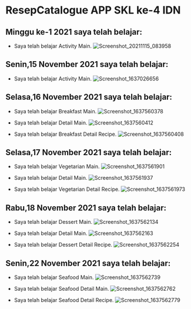 # ResepCatalogue APP SKL ke-4 IDN

##  Minggu ke-1 2021 saya telah belajar:
* Saya telah belajar  Activity Main.
![Screenshot_20211115_083958](https://user-images.githubusercontent.com/68719137/141880218-a13f0e42-e69d-4715-bca4-b54b13f65cfd.png)

##   Senin,15 November 2021 saya telah belajar:
* Saya telah belajar  Activity Main.
![Screenshot_1637026656](https://user-images.githubusercontent.com/68719137/141880307-b6db897f-c120-4977-a915-4031ecc87e19.png)


##   Selasa,16 November 2021 saya telah belajar:
* Saya telah belajar Breakfast Main.
![Screenshot_1637560378](https://user-images.githubusercontent.com/68719137/142809764-be43f6ce-8c16-4daf-8105-369630496d39.png)

* Saya telah belajar Detail Main.
![Screenshot_1637560412](https://user-images.githubusercontent.com/68719137/142807901-34fdc92f-4914-45ec-abc7-ab1a459a73d9.png)

* Saya telah belajar Breakfast Detail Recipe.
![Screenshot_1637560408](https://user-images.githubusercontent.com/68719137/142807955-72bde39e-7ecc-4deb-a300-5b340516b720.png)

##   Selasa,17 November 2021 saya telah belajar:

* Saya telah belajar Vegetarian Main.
![Screenshot_1637561901](https://user-images.githubusercontent.com/68719137/142810028-56a3ffec-49bb-4d1d-ace4-a9a67c005824.png)

* Saya telah belajar Detail Main.
![Screenshot_1637561937](https://user-images.githubusercontent.com/68719137/142810092-ca9cebb5-df34-441b-9afb-6479cd12494d.png)

* Saya telah belajar Vegetarian Detail Recipe.
![Screenshot_1637561973](https://user-images.githubusercontent.com/68719137/142810140-21cc5db7-42e6-4c26-b965-7a89f6de9389.png)


##   Rabu,18 November 2021 saya telah belajar:

* Saya telah belajar Dessert Main.
![Screenshot_1637562134](https://user-images.githubusercontent.com/68719137/142811563-6233b3b3-f22c-47bf-b529-9e7314be2a0f.png)

* Saya telah belajar Detail Main.
![Screenshot_1637562163](https://user-images.githubusercontent.com/68719137/142810604-6b1f40d2-4f82-4652-bad3-f7a3b041e3d2.png)

* Saya telah belajar Dessert Detail Recipe.
![Screenshot_1637562254](https://user-images.githubusercontent.com/68719137/142810614-373af893-81d9-402c-9a87-4c5e5904c7e5.png)



##    Senin,22 November 2021 saya telah belajar:

* Saya telah belajar Seafood Main.
![Screenshot_1637562739](https://user-images.githubusercontent.com/68719137/142812422-3291e2c3-78ff-46d7-b450-0e8bd5138841.png)

* Saya telah belajar  Seafood Detail Main.
![Screenshot_1637562762](https://user-images.githubusercontent.com/68719137/142812600-b47a7a5b-057a-459d-a975-252b7d3d88fc.png)

* Saya telah belajar Seafood Detail Recipe.
![Screenshot_1637562779](https://user-images.githubusercontent.com/68719137/142812719-b816fb57-25ae-410d-a72c-77740b119626.png)



